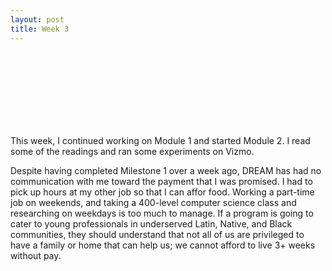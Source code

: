 ```yaml
---
layout: post
title: Week 3
---
```

<p style="background-image: url('http://cabreraleon.github.io/images/strawberry-pattern.jpeg');">
<br><br><br><br><br><br><br>
</p>

This week, I continued working on Module 1 and started Module 2. I read some of the readings and ran some experiments on Vizmo.

Despite having completed Milestone 1 over a week ago, DREAM has had no communication with me toward
the payment that I was promised. I had to pick up hours at my other job so that I can affor food. 
Working a part-time job on weekends, and taking a 400-level computer science class and 
researching on weekdays  is too much to manage. If a program is going to cater to young professionals in underserved Latin, Native, and Black communities,
they should understand that not all of us are privileged to have a family or home that can help us; we cannot afford to live 3+ weeks without pay. 

<p style="background-image: url('http://cabreraleon.github.io/images/strawberry-pattern.jpeg');">
<br><br><br><br><br><br><br>
</p>
